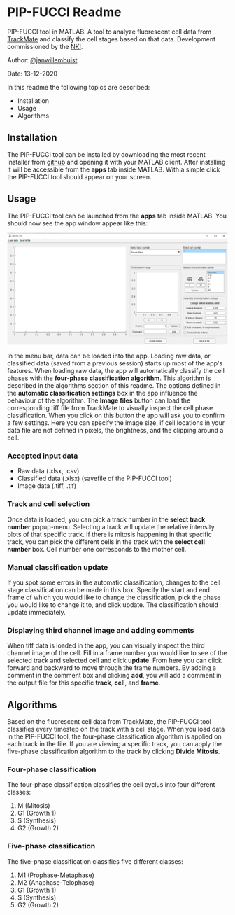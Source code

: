 # PIP-FUCCI Readme
PIP-FUCCI tool in MATLAB. A tool to analyze fluorescent cell data from [TrackMate][3] and classify the cell stages based on that data. Development commissioned by the [NKI][2].

Author: [@janwillembuist][4]

Date: 13-12-2020

In this readme the following topics are described:
* Installation
* Usage
* Algorithms

## Installation
The PIP-FUCCI tool can be installed by downloading the most recent installer from [github][1] and opening it with your MATLAB client. After installing it will be accessible from the **apps** tab inside MATLAB. With a simple click the PIP-FUCCI tool should appear on your screen.

## Usage
The PIP-FUCCI tool can be launched from the **apps** tab inside MATLAB. You should now see the app window appear like this:

![main_window.png](images/main_window.png)

In the menu bar, data can be loaded into the app. Loading raw data, or classified data (saved from a previous session) starts up most of the app's features. When loading raw data, the app will automatically classify the cell phases with the **four-phase classification algorithm**. This algorithm is described in the algorithms section of this readme. The options defined in the **automatic classification settings** box in the app influence the behaviour of the algorithm. The **Image files** button can load the corresponding tiff file from TrackMate to visually inspect the cell phase classification. When you click on this button the app will ask you to confirm a few settings. Here you can specify the image size, if cell locations in your data file are not defined in pixels, the brightness, and the clipping around a cell.

### Accepted input data
* Raw data (.xlsx, .csv)
* Classified data (.xlsx) (savefile of the PIP-FUCCI tool)
* Image data (.tiff, .tif)

### Track and cell selection
Once data is loaded, you can pick a track number in the **select track number** popup-menu. Selecting a track will update the relative intensity plots of that specific track. If there is mitosis happening in that specific track, you can pick the different cells in the track with the **select cell number** box. Cell number one corresponds to the mother cell.

### Manual classification update
If you spot some errors in the automatic classification, changes to the cell stage classification can be made in this box. Specify the start and end frame of which you would like to change the classification, pick the phase you would like to change it to, and click update. The classification should update immediately.

### Displaying third channel image and adding comments
When tiff data is loaded in the app, you can visually inspect the third channel image of the cell. Fill in a frame number you would like to see of the selected track and selected cell and click **update**. From here you can click forward and backward to move through the frame numbers. By adding a comment in the comment box and clicking **add**, you will add a comment in the output file for this specific **track**, **cell**, and **frame**.

## Algorithms
Based on the fluorescent cell data from TrackMate, the PIP-FUCCI tool classifies every timestep on the track with a cell stage. When you load data in the PIP-FUCCI tool, the four-phase classification algorithm is applied on each track in the file. If you are viewing a specific track, you can apply the five-phase classification algorithm to the track by clicking **Divide Mitosis**.

### Four-phase classification
The four-phase classification classifies the cell cyclus into four different classes:
1. M (Mitosis)
2. G1 (Growth 1)
3. S (Synthesis)
4. G2 (Growth 2)

### Five-phase classification
The five-phase classification classifies five different classes:
1. M1 (Prophase-Metaphase)
2. M2 (Anaphase-Telophase)
2. G1 (Growth 1)
3. S (Synthesis)
4. G2 (Growth 2)

[1]: https://github.com/janwillembuist/PIP-FUCCI/tree/main/dist
[2]: https://www.nki.nl/
[3]: https://imagej.net/TrackMate
[4]: https://github.com/janwillembuist
